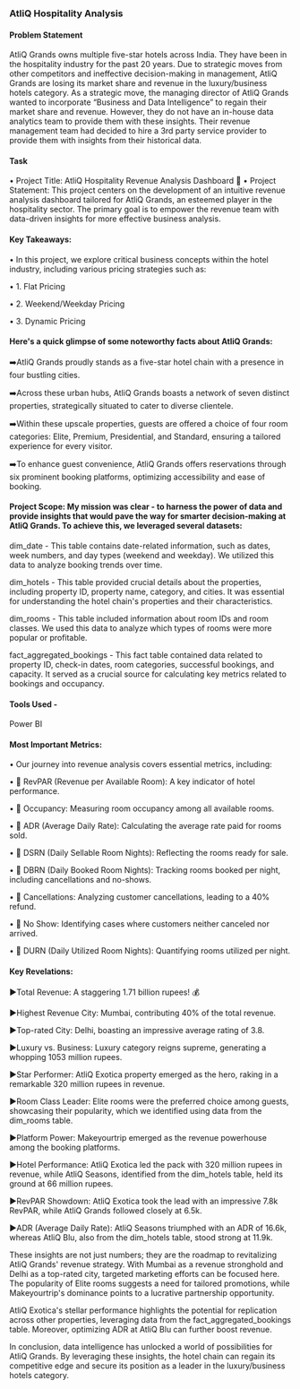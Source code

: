 ### AtliQ Hospitality Analysis

#### Problem Statement

AtliQ Grands owns multiple five-star hotels across India. They have been in the hospitality industry for the past 20 years. Due to strategic moves from other competitors and ineffective decision-making in management, AtliQ Grands are losing its market share and revenue in the luxury/business hotels category. As a strategic move, the managing director of AtliQ Grands wanted to incorporate “Business and Data Intelligence” to regain their market share and revenue. However, they do not have an in-house data analytics team to provide them with these insights. Their revenue management team had decided to hire a 3rd party service provider to provide them with insights from their historical data.

#### Task

•	Project Title: AtliQ Hospitality Revenue Analysis Dashboard 🏨
•	Project Statement: This project centers on the development of an intuitive revenue analysis dashboard tailored for AtliQ Grands, an esteemed player in the hospitality sector. The primary goal is to empower the revenue team with data-driven insights for more effective business analysis. 

#### Key Takeaways:
•	In this project, we explore critical business concepts within the hotel industry, including various pricing strategies such as:

•	1. Flat Pricing

•	2. Weekend/Weekday Pricing

•	3. Dynamic Pricing

#### Here's a quick glimpse of some noteworthy facts about AtliQ Grands:

➡️AtliQ Grands proudly stands as a five-star hotel chain with a presence in four bustling cities.

➡️Across these urban hubs, AtliQ Grands boasts a network of seven distinct properties, strategically situated to cater to diverse clientele.

➡️Within these upscale properties, guests are offered a choice of four room categories: Elite, Premium, Presidential, and Standard, ensuring a tailored experience for every visitor.

➡️To enhance guest convenience, AtliQ Grands offers reservations through six prominent booking platforms, optimizing accessibility and ease of booking.

#### Project Scope: My mission was clear - to harness the power of data and provide insights that would pave the way for smarter decision-making at AtliQ Grands. To achieve this, we leveraged several datasets:

dim_date - This table contains date-related information, such as dates, week numbers, and day types (weekend and weekday). We utilized this data to analyze booking trends over time.

dim_hotels - This table provided crucial details about the properties, including property ID, property name, category, and cities. It was essential for understanding the hotel chain's properties and their characteristics.

dim_rooms - This table included information about room IDs and room classes. We used this data to analyze which types of rooms were more popular or profitable.

fact_aggregated_bookings - This fact table contained data related to property ID, check-in dates, room categories, successful bookings, and capacity. It served as a crucial source for calculating key metrics related to bookings and occupancy.

#### Tools Used -
Power BI

#### Most Important Metrics:

•	Our journey into revenue analysis covers essential metrics, including:

•	📌 RevPAR (Revenue per Available Room): A key indicator of hotel performance.

•	📌 Occupancy: Measuring room occupancy among all available rooms.

•	📌 ADR (Average Daily Rate): Calculating the average rate paid for rooms sold.

•	📌 DSRN (Daily Sellable Room Nights): Reflecting the rooms ready for sale.

•	📌 DBRN (Daily Booked Room Nights): Tracking rooms booked per night, including cancellations and no-shows.

•	📌 Cancellations: Analyzing customer cancellations, leading to a 40% refund.

•	📌 No Show: Identifying cases where customers neither canceled nor arrived.

•	📌 DURN (Daily Utilized Room Nights): Quantifying rooms utilized per night.


#### Key Revelations:

▶Total Revenue: A staggering 1.71 billion rupees! 💰

▶Highest Revenue City: Mumbai, contributing 40% of the total revenue.

▶Top-rated City: Delhi, boasting an impressive average rating of 3.8.

▶Luxury vs. Business: Luxury category reigns supreme, generating a whopping 1053 million rupees.

▶Star Performer: AtliQ Exotica property emerged as the hero, raking in a remarkable 320 million rupees in revenue.

▶Room Class Leader: Elite rooms were the preferred choice among guests, showcasing their popularity, which we identified using data from the dim_rooms table.

▶Platform Power: Makeyourtrip emerged as the revenue powerhouse among the booking platforms.

▶Hotel Performance: AtliQ Exotica led the pack with 320 million rupees in revenue, while AtliQ Seasons, identified from the dim_hotels table, held its ground at 66 million rupees.

▶RevPAR Showdown: AtliQ Exotica took the lead with an impressive 7.8k RevPAR, while AtliQ Grands followed closely at 6.5k.

▶ADR (Average Daily Rate): AtliQ Seasons triumphed with an ADR of 16.6k, whereas AtliQ Blu, also from the dim_hotels table, stood strong at 11.9k.


These insights are not just numbers; they are the roadmap to revitalizing AtliQ Grands' revenue strategy. With Mumbai as a revenue stronghold and Delhi as a top-rated city, targeted marketing efforts can be focused here. The popularity of Elite rooms suggests a need for tailored promotions, while Makeyourtrip's dominance points to a lucrative partnership opportunity.

AtliQ Exotica's stellar performance highlights the potential for replication across other properties, leveraging data from the fact_aggregated_bookings table. Moreover, optimizing ADR at AtliQ Blu can further boost revenue.

In conclusion, data intelligence has unlocked a world of possibilities for AtliQ Grands. By leveraging these insights, the hotel chain can regain its competitive edge and secure its position as a leader in the luxury/business hotels category.


